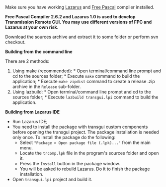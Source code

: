 Make sure you have working [Lazarus](http://lazarus.freepascal.org) and [Free Pascal](http://www.freepascal.org) compiler installed.

**Free Pascal Compiler 2.6.2 and Lazarus 1.0 is used to develop Transmission Remote GUI. You may use different versions of FPC and Lazarus at your own risk.**

Download the sources archive and extract it to some folder or perform svn checkout.

**Building from the command line**

There are 2 methods:
  1. Using make (recommended):
    * Open terminal/command line prompt and cd to the sources folder;
    * Execute `make` command to build the application;
    * Execute `make zipdist` command to create a release .zip archive in the `Release` sub-folder.
  1. Using lazbuild:
    * Open terminal/command line prompt and cd to the sources folder;
    * Execute `lazbuild transgui.lpi` command to build the application.

**Building from Lazarus IDE**
  * Run Lazarus IDE;
  * You need to install the package with transgui custom components before opening the transgui project. The package installation is needed only once. To install the package do the following:
    * Select `"Package > Open package file (.lpk)..."` from the main menu.
    * Locate the `trcomp.lpk` file in the program's sources folder and open it.
    * Press the `Install` button in the package window.
    * You will be asked to rebuild Lazarus. Do it to finish the package installation.
  * Open `transgui.lpi` project and build it.